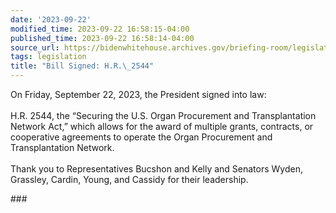 ```yaml
---
date: '2023-09-22'
modified_time: 2023-09-22 16:58:15-04:00
published_time: 2023-09-22 16:58:14-04:00
source_url: https://bidenwhitehouse.archives.gov/briefing-room/legislation/2023/09/22/bill-signed-h-r-2544/
tags: legislation
title: "Bill Signed: H.R.\_2544"
---
```

 
On Friday, September 22, 2023, the President signed into law:  
   
H.R. 2544, the “Securing the U.S. Organ Procurement and Transplantation
Network Act,” which allows for the award of multiple grants, contracts,
or cooperative agreements to operate the Organ Procurement and
Transplantation Network.  
   
Thank you to Representatives Bucshon and Kelly and Senators Wyden,
Grassley, Cardin, Young, and Cassidy for their leadership.

\###
